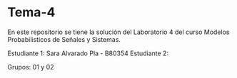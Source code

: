 # Tema-4

En este repositorio se tiene la solución del Laboratorio 4 del curso Modelos Probabilisticos de Señales y Sistemas.

Estudiante 1: Sara Alvarado Pla - B80354
Estudiante 2: 

Grupos: 01 y 02
